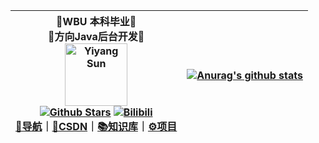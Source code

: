 <div align=center>

|📖WBU 本科毕业📖<br />🎈方向Java后台开发🎈<br /><img alt="Yiyang Sun" src="https://cdn.nlark.com/yuque/0/2021/jpeg/21375831/1635499009397-assets/web-upload/d6e6c5f1-4d36-46e2-b948-9000d54446ae.jpeg" width=100 /><br />  [![Github Stars](https://img.shields.io/github/stars/kekee0724?color=faf408&label=github%20stars&logo=github)](https://github.com/kekee0724)   [![Bilibili](https://img.shields.io/badge/dynamic/json?labelColor=FE7398&logo=bilibili&logoColor=white&label=b站-可可&color=00aeec&query=%24.data.totalSubs&url=https%3A%2F%2Fapi.spencerwoo.com%2Fsubstats%2F%3Fsource%3Dbilibili%26queryKey%3D7877775)](https://space.bilibili.com/7877775)  <br>[🔖导航](https://404name.notion.site/404name/c2807e121dc74e9facc0f77148817aaf?v=46710760d6ab47829adffb707d4a3b3e)｜[🚀CSDN](https://blog.csdn.net/weixin_45590872)｜[📚知识库](https://www.yuque.com/404name)｜[⚙️项目](https://www.yuque.com/404name/works)| [![Anurag's github stats](https://github-readme-stats.vercel.app/api?username=kekee0724&count_private=true&show_icons=true)](https://github.com/anuraghazra/github-readme-stats) 
| ------------------------------------------------------------ | ------------------------------------------------------------ |


<!--
**kekee0724/kekee0724** is a ✨ _special_ ✨ repository because its `README.md` (this file) appears on your GitHub profile.

Here are some ideas to get you started:

- 🔭 I’m currently working on ...
- 🌱 I’m currently learning ...
- 👯 I’m looking to collaborate on ...
- 🤔 I’m looking for help with ...
- 💬 Ask me about ...
- 📫 How to reach me: ...
- 😄 Pronouns: ...
- ⚡ Fun fact: ...
-->
